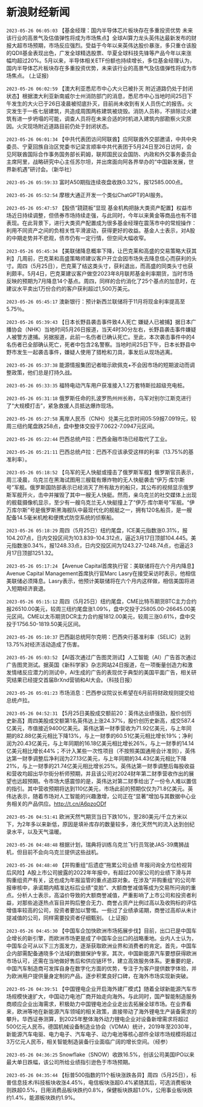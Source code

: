 # 新浪财经新闻
`2023-05-26 06:05:03` 【基金经理：国内半导体芯片板块存在多重投资优势 未来该行业的高景气及估值弹性将成为市场焦点】全球AI算力龙头英伟达最新发布的财报大超市场预期，市场反应强烈。受益于今年以来英伟达股价暴涨，多只重仓该股的QDII基金表现出色，广发全球精选股票、华夏全球科技先锋等产品今年以来涨幅均超过20%。5月以来，半导体相关ETF份额也持续增长，多位基金经理认为，国内半导体芯片板块存在多重投资优势，未来该行业的高景气及估值弹性将成为市场焦点。 (上证报)

`2023-05-26 06:02:59` 【澳大利亚悉尼市中心大火已被扑灭 附近道路仍处于封闭状态】根据澳大利亚新南威尔士州消防部门的消息，悉尼市中心当地时间25日下午发生的大火已于26日凌晨被彻底扑灭，目前尚未收到有关人员伤亡的报告。火灾发生于一栋七层建筑，共造成周围两栋建筑被烧毁。消防人员称，不排除过火建筑有进一步坍塌的可能，调查人员将在未来合适的时机进入建筑内部勘察火灾原因。火灾现场附近道路目前仍处于封闭状态。

`2023-05-26 06:01:34` 【中共代表团访问阿联酋】应阿联酋外交部邀请，中共中央委员、宁夏回族自治区党委书记梁言顺率中共代表团于5月24日至26日访阿，会见阿联酋国际合作事务国务部长莉姆，联邦国民议会国防、内政和外交事务委员会主席阿里，战略研究中心主任苏尔坦，并出席面向阿各界举办的“中国新发展，世界新机遇”研讨会。（新华社）

`2023-05-26 05:59:33` 富时A50期指连续夜盘收跌0.32%，报12585.000点。

`2023-05-26 05:52:54` 摩根大通正开发一个类似ChatGPT的AI服务。

`2023-05-26 05:47:57` 【股债“跷跷板”显现 基金机构把脉大类资产配置】权益市场近日持续调整，但债券市场持续走强，与此同时，今年以来黄金等商品也有不错表现。在此背景下，进行大类资产配置成为很多基金经理在震荡市中的常规操作：利用不同资产之间的负相关性平滑波动，获得更好的收益。基金人士表示，对A股的中期走势并不悲观，债市仍有一定行情，但空间大幅收窄。

`2023-05-26 05:45:34` 【美联储降息概率下降，让巴克莱和高盛的交易策略大获其利】几周前，巴克莱和高盛策略师建议客户开立会因市场失去降息信心而获利的头寸。周四（5月25日），巴克莱了结这类头寸，获利退出，而高盛的同类头寸也获利颇丰。5月4日，巴克莱建议客户做空2023年8月联邦基金利率期货，当时市场反映的预期为7月降息14个基点。周四，同样的合约消化了25个基点的加息时，在建议水平卖出1万份合约的客户获利超过1,500万美元。

`2023-05-26 05:45:17` 澳新银行：预计新西兰联储将于11月将现金利率提高至5.75％。

`2023-05-26 05:39:43` 【日本长野县袭击事件致4人死亡 嫌疑人已被捕】据日本广播协会（NHK）当地时间5月26日报道，当天4时30分左右，长野县袭击事件嫌疑人被警方逮捕。另据报道，此前一名伤者已确认死亡。至此，本次袭击事件中的4名伤者已全部确认死亡，死者中包含2名警察。当地时间25日下午，日本长野县中野市发生一起袭击事件，嫌疑人使用了猎枪和刀具，事发后从现场逃离。

`2023-05-26 05:37:38` 能源情报集团记者暗示欧佩克+不会因市场的短期波动而调整政策，他们总是打持久战。

`2023-05-26 05:33:35` 福特电动汽车用户获准接入1.2万套特斯拉超级充电桩。

`2023-05-26 05:31:18` 俄罗斯任命的扎波罗热州州长称，乌军对别尔江斯克进行了“大规模打击”，紧急救援人员抵达爆炸现场。

`2023-05-26 05:27:58` 离岸人民币（CNH）兑美元北京时间05:59报7.0919元，较周三纽约尾盘跌258点，盘中整体交投于7.0622-7.0947元区间。

`2023-05-26 05:22:44` 巴西总统卢拉：巴西金融市场已经取代了工业。

`2023-05-26 05:21:11` 巴西总统卢拉：巴西不应该承受这样的利率（13.75%的基准利率）。

`2023-05-26 05:18:52` 【乌军的无人快艇或撞击了俄罗斯军舰】俄罗斯官员表示，周三凌晨，乌克兰在黑海试图用三艘载有爆炸物的无人快艇袭击“伊万·库尔斯号”军舰。俄罗斯国防部表示已经消灭了所有敌方的船只，其公布的视频显示俄罗斯军舰开火，击中并摧毁了其中一艘无人快艇。然而，亲乌克兰的社交媒体上出现的舰载摄像机显示，至少有一艘乌克兰无人快艇撞上了“伊万·库尔斯号”军舰。“伊万库尔斯”号是俄罗斯黑海舰队中最现代化的舰艇之一，拥有120名船员，是一艘配备14.5毫米机枪和便携式防空系统的侦察船。

`2023-05-26 05:18:29` 周四（5月25日）纽约尾盘，ICE美元指数涨0.31%，报104.207点，日内交投区间为103.839-104.312点，逼近3月17日顶部104.445。美元指数涨0.34%，报1248.33点，日内交投区间为1243.27-1248.74点，也逼近3月17日顶部1251.32。

`2023-05-26 05:17:24` 【Avenue Capital首席执行官：美联储将在六个月内降息】Avenue Capital Management首席执行官Marc Lasry在接受采访时表示，他相信美联储必须降息。Lasry表示，他预计美联储将在六个月内这样做，相信美国将进入短期经济衰退。

`2023-05-26 05:15:12` 周四（5月25日）纽约尾盘，CME比特币期货BTC主力合约报26510.00美元，较周三纽约尾盘涨1.09%，盘中交投于25805.00-26645.00美元区间。CME以太币期货DCR主力合约报1812.00美元，较周三涨0.61%，盘中交投于1756.50-1819.50美元区间。

`2023-05-26 05:10:37` 巴西副总统阿尔克明：巴西央行基准利率（SELIC）达到13.75%对经济活动造成了伤害。

`2023-05-26 05:03:52` 【AI首次通过广告图灵测试】人工智能（AI）广告首次通过广告图灵测试。据英国《新科学家》杂志网站24日报道，在一项衡量创造力和激发情绪反应潜力的测试中，AI生成的广告的表现优于典型的美国平面广告，相关研究结果已经提交首届BrXnd营销和AI大会。（科技日报）

`2023-05-26 05:01:23` 市场消息：巴西参议院议长希望在6月前将财政规则提交给总统卢拉。

`2023-05-26 04:52:31` 【5月25日美股成交额前20：英伟达业绩强劲，股价创历史新高】周四美股成交额第1名英伟达上涨24.37%，股价创历史新高，成交587.4亿美元，市值接近9400亿美元。英伟达第一财季营收为71.92亿美元，与上年同期的82.88亿美元相比下降13%，与上一财季的60.51亿美元相比增长19%；净利润为20.43亿美元，与上年同期的16.18亿美元相比增长26%，与上一财季的14.14亿美元相比增长44%；不计入某些一次性项目（不按照美国通用会计准则），英伟达第一财季调整后净利润为27.13亿美元，与上年同期的34.43亿美元相比下降21%，与上一财季的21.74亿美元相比增长25%。英伟达第一财季调整后每股收益和营收均超出华尔街分析师预期，并且该公司对2024财年第二财季营收作出的展望也远超预期。令市场大感震惊的是，英伟达对第二财季给出了一份令人难以置信的指引。其中营收预期将达到110亿美元，市场此前的预期仅仅为71.8亿美元。英伟达表示，随着市场对人工智能的兴趣激增，公司正在“显著”增加与其数据中心业务相关的产品供应。http://t.cn/A6pzoODf

`2023-05-26 04:51:41` 欧洲天然气期货当日下跌10%，至280美元/千立方米以下，为2年多以来新低，原因是填补库存的数量较多，液化天然气的流入达到创纪录水平，以及天气温暖。

`2023-05-26 04:48:48` 根据计划，瑞典将训练乌克兰飞行员驾驶JAS-39鹰狮战机，但目前不会向乌克兰提供这些战机。

`2023-05-26 04:48:40` 【并购重组“后遗症”拖累公司业绩 年报问询全方位检视背后风险】A股上市公司披露的2022年年报中，有超过200家公司的业绩下滑与并购重组资产有关，这也成为年报监管的重点追踪对象。在涉及“并购重组”的公司年报审核中，承诺期内精准达标后业绩“变脸”、大额商誉减值等成为交易所问询的重点。分析人士表示，高溢价导致的大额商誉减值，严重影响了上市公司和投资者利益，对那些追逐热点盲目并购后整合无力、商誉占资产比例过高以及收购标的评估增值率较高的公司，投资者要加以警惕。一些过了业绩承诺期，商誉过高却从未计提减值的公司，同样需要投资者仔细甄别。 (上证报)

`2023-05-26 04:45:30` 【中国车企加快欧洲市场拓展步伐】目前，出口已是中国车企增长的新引擎，而欧洲市场更是成了中国车企出口的战略重地。业内人士认为，中国车企可从以下三方面发力，逐渐获取欧洲业界和消费者的肯定。首先，中国车企内部需配备通晓多个法域的数据保护专家。其次，中国新能源汽车要想获得欧洲市场认可，还需在当地做好售后和供应链环节，建立高效服务体系。更重要的是，中国汽车制造商可发挥自身在数字化方面的优势，专注于为客户提供数字体验，并为欧洲用户提供量身定制的产品，逐步积累良好口碑，在海外市场实现新突破。

`2023-05-26 04:39:51` 【中国锂电企业开启海外建厂模式】随着全球新能源汽车市场规模快速扩大，中国动力电池厂商开始走向海外。与此同时，国产智能制造服务商顺应企业出海需求，积极助力中国锂电池企业走出去拓展全球市场。在业界看来，欧洲等地在新能源汽车领域的相关政策，直接带动了海外锂电生产装备需求的攀升。华西证券测算，到2025年整体海外动力锂电企业对设备新增需求将超过500亿元人民币。德国机械设备制造业协会（VDMA）统计，2019年至2030年，新能源汽车电驱、电力电子、汽车电子、动力电池等核心部件全球市场规模将超过3万亿元人民币，相关智能制造装备行业面临广阔的增长空间。（经参）

`2023-05-26 04:36:25` Snowflake（SNOW）收跌16.5%，创该公司美国IPO以来最大单日跌幅，该公司所给业绩指引逊色于市场预期。

`2023-05-26 04:35:44` 【标普500指数的11个板块涨跌各异】周四（5月25日），标普信息技术/科技板块收涨4.45%，电信板块涨超0.4%紧随其后，可选消费板块则跌超0.5%，日用消费品板块跌约0.8%，保健板块跌超1.0%，公用事业板块跌约1.4%，能源板块跌约1.9%。

